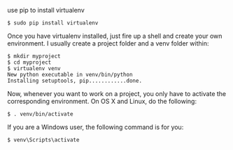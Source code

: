 use pip to install virtualenv

    $ sudo pip install virtualenv

Once you have virtualenv installed, just fire up a shell and create your own environment. I usually create a project folder and a venv folder within:

    $ mkdir myproject
    $ cd myproject
    $ virtualenv venv
    New python executable in venv/bin/python
    Installing setuptools, pip............done.

Now, whenever you want to work on a project, you only have to activate the corresponding environment. On OS X and Linux, do the following:

    $ . venv/bin/activate

If you are a Windows user, the following command is for you:

    $ venv\Scripts\activate

